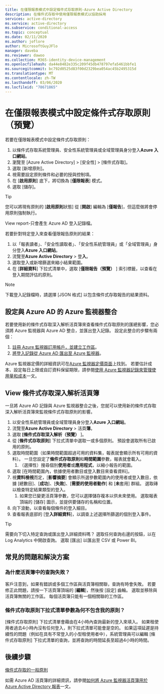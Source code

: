 ```yaml
---
title: 在僅限報表模式中設定條件式存取原則-Azure Active Directory
description: 在條件式存取中使用僅限報表模式以協助採用
services: active-directory
ms.service: active-directory
ms.subservice: conditional-access
ms.topic: conceptual
ms.date: 02/11/2020
ms.author: joflore
author: MicrosoftGuyJFlo
manager: daveba
ms.reviewer: dawoo
ms.collection: M365-identity-device-management
ms.openlocfilehash: da44e8482e335c209f45db478797efa5461bbfe1
ms.sourcegitcommit: bc792d0525d83f00d2329bea054ac45b2495315d
ms.translationtype: MT
ms.contentlocale: zh-TW
ms.lasthandoff: 03/06/2020
ms.locfileid: "78671865"
---
```

# <a name="configure-a-conditional-access-policy-in-report-only-mode-preview"></a>在僅限報表模式中設定條件式存取原則（預覽）

若要在僅限報表模式中設定條件式存取原則：

1. 以條件式存取系統管理員、安全性系統管理員或全域管理員身分登入**Azure 入口網站**。
1. 瀏覽至 [Azure Active Directory] > [安全性] > [條件式存取]。
1. 選取 [新增原則]。
1. 視需要設定原則條件和必要的授與控制項。
1. 在 [**啟用原則**] 底下，將切換為 [**僅限報表**] 模式。
1. 選取 [儲存]。

> [!TIP]
> 您可以將現有原則的 [**啟用原則**狀態] 從 [**開啟**] 編輯為 [**僅報告**]，但這麼做將會停用原則強制執行。 

View report-只會產生 Azure AD 登入記錄檔。

若要針對特定登入來查看僅限報告原則的結果：

1. 以「報表讀者」、「安全性讀取者」、「安全性系統管理員」或「全域管理員」身分登入**Azure 入口網站**。
1. 流覽至**Azure Active Directory** > 登**入**。
1. 選取登入或新增篩選來縮小結果範圍。
1. 在 [**詳細資料**] 下拉式清單中，選取 [**僅限報告（預覽）** ] 索引標籤，以查看在登入期間評估的原則。

> [!NOTE]
> 下載登入記錄檔時，請選擇 [JSON 格式] 以包含條件式存取報告的結果資料。

## <a name="set-up-azure-monitor-integration-with-azure-ad"></a>設定與 Azure AD 的 Azure 監視器整合

若要使用新的條件式存取深入解析活頁簿來查看條件式存取原則的匯總影響，您必須將 Azure 監視器與 Azure AD 整合，並匯出登入記錄。 設定此整合的步驟有兩個： 

1. [註冊 Azure 監視器訂用帳戶，並建立工作區](/azure/azure-monitor/learn/quick-create-workspace)。
1. [將登入記錄從 Azure AD 匯出至 Azure 監視器](/azure/active-directory/reports-monitoring/howto-integrate-activity-logs-with-log-analytics)。

Azure 監視器定價的詳細資訊可在[Azure 監視器定價頁面](https://azure.microsoft.com/pricing/details/monitor/)上找到。 若要估計成本、設定每日上限或自訂資料保留期限，請參閱[使用 Azure 監視器記錄來管理使用量和成本](../../azure-monitor/platform/manage-cost-storage.md#estimating-the-costs-to-manage-your-environment)一文。

## <a name="view-conditional-access-insights-workbook"></a>View 條件式存取深入解析活頁簿

一旦將 Azure AD 記錄與 Azure 監視器整合之後，您就可以使用新的條件式存取深入解析活頁簿來監視條件式存取原則的影響。

1. 以安全性系統管理員或全域管理員身分登入**Azure 入口網站**。
1. 流覽至**Azure Active Directory** > 活頁**簿**。
1. 選取 **[條件式存取深入解析（預覽）** ]。
1. 從 [**條件式存取原則**] 下拉式清單中選取一或多個原則。 預設會選取所有已啟用的原則。
1. 選取時間範圍（如果時間範圍超過可用的資料集，報表就會顯示所有可用的資料）。 一旦您設定了**條件式存取原則**和**時間範圍**參數，報表就會載入。
   1. （選擇性）搜尋個別**使用者**或**應用程式**，以縮小報告的範圍。
1. 選取 [在時間範圍內，依據使用者數目或登入數目來查看資料]。
1. 視**資料檢視**而定，[**影響摘要**] 會顯示所選參數範圍內的使用者或登入數目，依據 [總數目]、[**成功**]、[**失敗**]、[**需要的使用者動作**] 和 [**未**套用] 群組。 選取磚以檢查特定結果類型的登入。 
   1. 如果您已變更活頁簿參數，您可以選擇儲存複本以供未來使用。 選取報表頂端的 [儲存] 圖示，並提供要儲存的名稱和位置。
1. 向下滾動，以查看每個條件的登入細目。
1. 查看報表底部的 [登**入詳細資料**]，以調查上述選擇所篩選的個別登入事件。

> [!TIP] 
> 需要向下切入特定查詢或匯出登入詳細資料嗎？ 選取任何查詢右邊的按鈕，以在 Log Analytics 中開啟查詢。 選取 [匯出] 以匯出至 CSV 或 Power BI。

## <a name="common-problems-and-solutions"></a>常見的問題和解決方案

### <a name="why-are-the-queries-in-the-workbook-failing"></a>為什麼活頁簿中的查詢失敗？

客戶注意到，如果有錯誤或多個工作區與活頁簿相關聯，查詢有時會失敗。 若要修正此問題，請按一下活頁簿頂端的 [**編輯**]，然後按 [設定] 齒輪。 選取並移除與活頁簿無關的工作區。 每個活頁簿只能有一個相關聯的工作區。

### <a name="why-doesnt-the-conditional-access-policies-dropdown-parameter-contain-my-policies"></a>條件式存取原則下拉式清單參數為何不包含我的原則？

[條件式存取原則] 下拉式清單會藉由在4小時內查詢最新的登入來填入。 如果租使用者過去4小時內沒有任何登入，則下拉式清單可能會是空的。 如果這項延遲是持續性的問題（例如在具有不常登入的小型租使用者中），系統管理員可以編輯 [條件式存取原則] 下拉式清單的查詢，並將查詢的時間延長至超過4小時的時間。

## <a name="next-steps"></a>後續步驟

[條件式存取的一般原則](concept-conditional-access-policy-common.md)

如需 Azure AD 活頁簿的詳細資訊，請參閱[如何將 Azure 監視器活頁簿用於 Azure Active Directory 報表](../reports-monitoring/howto-use-azure-monitor-workbooks.md)一文。
